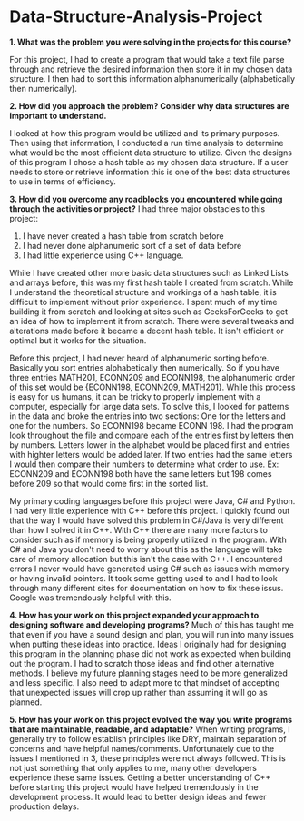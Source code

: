 # Data-Structure-Analysis-Project

**1. What was the problem you were solving in the projects for this course?**

For this project, I had to create a program that would take a text file parse through and retrieve the desired information then store it in my chosen data structure. I then had to sort this information alphanumerically (alphabetically then numerically).

**2. How did you approach the problem? Consider why data structures are important to understand.**

I looked at how this program would be utilized and its primary purposes. Then using that information, I conducted a run time analysis to determine what would be the most efficient data structure to utilize. Given the designs of this program I chose a hash table as my chosen data structure. If a user needs to store or retrieve information this is one of the best data structures to use in terms of efficiency.

**3. How did you overcome any roadblocks you encountered while going through the activities or project?**
I had three major obstacles to this project: 

  1. I have never created a hash table from scratch before
  2. I had never done alphanumeric sort of a set of data before
  3. I had little experience using C++ language. 

While I have created other more basic data structures such as Linked Lists and arrays before, this was my first hash table I created from scratch. While I understand the theoretical structure and workings of a hash table, it is difficult to implement without prior experience. I spent much of my time building it from scratch and looking at sites such as GeeksForGeeks to get an idea of how to implement it from scratch. There were several tweaks and alterations made before it became a decent hash table. It isn't efficient or optimal but it works for the situation.

Before this project, I had never heard of alphanumeric sorting before. Basically you sort entries alphabetically then numerically. So if you have three entries MATH201, ECONN209 and ECONN198, the alphanumeric order of this set would be {ECONN198, ECONN209, MATH201}. While this process is easy for us humans, it can be tricky to properly implement with a computer, especially for large data sets. To solve this, I looked for patterns in the data and broke the entries into two sections: One for the letters and one for the numbers. So ECONN198 became ECONN   198. I had the program look throughout the file and compare each of the entries first by letters then by numbers. Letters lower in the alphabet would be placed first and entries with highter letters would be added later. If two entries had the same letters I would then compare their numbers to determine what order to use.  Ex: ECONN209 and ECONN198  both have the same letters but 198 comes before 209 so that would come first in the sorted list.

My primary coding languages before this project were Java, C# and Python. I had very little experience with C++ before this project. I quickly found out that the way I would have solved this problem in C#/Java is very different than how I solved it in C++. With C++ there are many more factors to consider such as if memory is being properly utilized in the program. With C# and Java you don't need to worry about this as the language will take care of memory allocation but this isn't the case with C++. I encountered errors I never would have generated using C# such as issues with memory or having invalid pointers. It took some getting used to and I had to look through many different sites for documentation on how to fix these issus. Google was tremendously helpful with this.

**4. How has your work on this project expanded your approach to designing software and developing programs?**
Much of this has taught me that even if you have a sound design and plan, you will run into many issues when putting these ideas into practice. Ideas I originally had for designing this program in the planning phase did not work as expected when building out the program. I had to scratch those ideas and find other alternative methods. I believe my future planning stages need to be more generalized and less specific. I also need to adapt more to that mindset of accepting that unexpected issues will crop up rather than assuming it will go as planned.

**5. How has your work on this project evolved the way you write programs that are maintainable, readable, and adaptable?**
When writing programs, I generally try to follow establish principles like DRY, maintain separation of concerns and have helpful names/comments. Unfortunately due to the issues I mentioned in 3, these principles were not always followed. This is not just something that only applies to me, many other developers experience these same issues. Getting a better understanding of C++ before starting this project would have helped tremendously in the development process. It would lead to better design ideas and fewer production delays.
